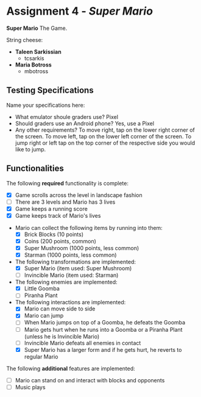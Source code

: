 # Assignment 4 - *Super Mario*

**Super Mario** The Game.

String cheese:
* **Taleen Sarkissian**
  - tcsarkis
* **Maria Botross**
  - mbotross

## Testing Specifications
Name your specifications here:
* What emulator shoule graders use? Pixel
* Should graders use an Android phone? Yes, use a Pixel
* Any other requirements? To move right, tap on the lower right corner of the screen. To move left, tap on the lower left corner of the screen. To jump right or left tap on the top corner of the respective side you would like to jump.

## Functionalities
[//]: # (Write [x] to mark off what was accomplished.<br/>)
The following **required** functionality is complete:

* [x] Game scrolls across the level in landscape fashion
* [ ] There are 3 levels and Mario has 3 lives
* [x] Game keeps a running score 
* [x] Game keeps track of Mario's lives
* Mario can collect the following items by running into them: 
	- [x] Brick Blocks (10 points)
	- [x] Coins (200 points, common)
	- [x] Super Mushroom (1000 points, less common)
	- [x] Starman (1000 points, less common)
* The following transformations are implemented: 
	- [x] Super Mario (item used: Super Mushroom)
	- [ ] Invincible Mario (item used: Starman) 
* The following enemies are implemented: 
	- [x] Little Goomba
	- [ ] Piranha Plant
* The following interactions are implemented: 
   - [x] Mario can move side to side
   - [x] Mario can jump
   - [ ] When Mario jumps on top of a Goomba, he defeats the Goomba
   - [ ] Mario gets hurt when he runs into a Goomba or a Piranha Plant (unless he is Invincible Mario)
   - [ ] Invincible Mario defeats all enemies in contact
   - [x] Super Mario has a larger form and if he gets hurt, he reverts to regular Mario

[//]: # (* [ ] Got any features?)
The following **additional** features are implemented:<br/>
* [ ] Mario can stand on and interact with blocks and opponents
* [ ] Music plays
